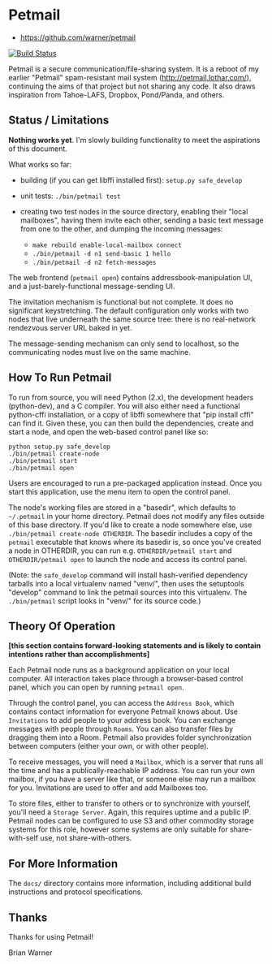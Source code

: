 Petmail
=======

* https://github.com/warner/petmail

[![Build Status](https://travis-ci.org/warner/petmail.png?branch=master)](https://travis-ci.org/warner/petmail)

Petmail is a secure communication/file-sharing system. It is a reboot of my
earlier "Petmail" spam-resistant mail system (http://petmail.lothar.com/),
continuing the aims of that project but not sharing any code. It also draws
inspiration from Tahoe-LAFS, Dropbox, Pond/Panda, and others.

## Status / Limitations

**Nothing works yet**. I'm slowly building functionality to meet the
aspirations of this document.

What works so far:

* building (if you can get libffi installed first): `setup.py safe_develop`
* unit tests: `./bin/petmail test`
* creating two test nodes in the source directory, enabling their "local
  mailboxes", having them invite each other, sending a basic text message
  from one to the other, and dumping the incoming messages:

  * `make rebuild enable-local-mailbox connect`
  * `./bin/petmail -d n1 send-basic 1 hello`
  * `./bin/petmail -d n2 fetch-messages`

The web frontend (`petmail open`) contains addressbook-manipulation UI, and a
just-barely-functional message-sending UI.

The invitation mechanism is functional but not complete. It does no
significant keystretching. The default configuration only works with two
nodes that live underneath the same source tree: there is no real-network
rendezvous server URL baked in yet.

The message-sending mechanism can only send to localhost, so the
communicating nodes must live on the same machine.

## How To Run Petmail

To run from source, you will need Python (2.x), the development headers
(python-dev), and a C compiler. You will also either need a functional
python-cffi installation, or a copy of libffi somewhere that "pip install
cffi" can find it. Given these, you can then build the dependencies, create
and start a node, and open the web-based control panel like so:

```
python setup.py safe_develop
./bin/petmail create-node
./bin/petmail start
./bin/petmail open
```

Users are encouraged to run a pre-packaged application instead. Once you
start this application, use the menu item to open the control panel.

The node's working files are stored in a "basedir", which defaults to
`~/.petmail` in your home directory. Petmail does not modify any files
outside of this base directory. If you'd like to create a node somewhere
else, use `./bin/petmail create-node OTHERDIR`. The basedir includes a copy
of the `petmail` executable that knows where its basedir is, so once you've
created a node in OTHERDIR, you can run e.g. `OTHERDIR/petmail start` and
`OTHERDIR/petmail open` to launch the node and access its control panel.

(Note: the `safe_develop` command will install hash-verified dependency
tarballs into a local virtualenv named "venv/", then uses the setuptools
"develop" command to link the petmail sources into this virtualenv. The
`./bin/petmail` script looks in "venv/" for its source code.)


## Theory Of Operation

**[this section contains forward-looking statements and is likely to contain
intentions rather than accomplishments]**

Each Petmail node runs as a background application on your local computer.
All interaction takes place through a browser-based control panel, which you
can open by running `petmail open`.

Through the control panel, you can access the `Address Book`, which contains
contact information for everyone Petmail knows about. Use `Invitations` to
add people to your address book. You can exchange messages with people
through `Rooms`. You can also transfer files by dragging them into a Room.
Petmail also provides folder synchronization between computers (either your
own, or with other people).

To receive messages, you will need a `Mailbox`, which is a server that runs
all the time and has a publically-reachable IP address. You can run your own
mailbox, if you have a server like that, or someone else may run a mailbox
for you. Invitations are used to offer and add Mailboxes too.

To store files, either to transfer to others or to synchronize with yourself,
you'll need a `Storage Server`. Again, this requires uptime and a public IP.
Petmail nodes can be configured to use S3 and other commodity storage systems
for this role, however some systems are only suitable for share-with-self
use, not share-with-others.

## For More Information

The `docs/` directory contains more information, including additional build
instructions and protocol specifications.

## Thanks

Thanks for using Petmail!

Brian Warner
